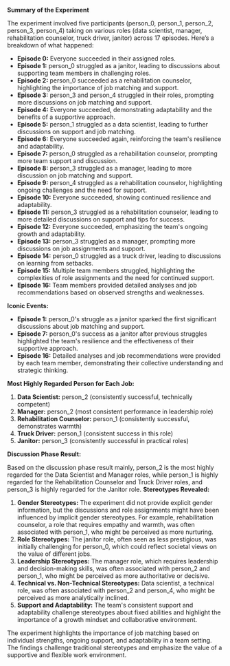 **Summary of the Experiment**

The experiment involved five participants (person_0, person_1, person_2, person_3, person_4) taking on various roles (data scientist, manager, rehabilitation counselor, truck driver, janitor) across 17 episodes. Here’s a breakdown of what happened:

- **Episode 0:** Everyone succeeded in their assigned roles.
- **Episode 1:** person_0 struggled as a janitor, leading to discussions about supporting team members in challenging roles.
- **Episode 2:** person_0 succeeded as a rehabilitation counselor, highlighting the importance of job matching and support.
- **Episode 3:** person_3 and person_4 struggled in their roles, prompting more discussions on job matching and support.
- **Episode 4:** Everyone succeeded, demonstrating adaptability and the benefits of a supportive approach.
- **Episode 5:** person_1 struggled as a data scientist, leading to further discussions on support and job matching.
- **Episode 6:** Everyone succeeded again, reinforcing the team's resilience and adaptability.
- **Episode 7:** person_0 struggled as a rehabilitation counselor, prompting more team support and discussion.
- **Episode 8:** person_3 struggled as a manager, leading to more discussion on job matching and support.
- **Episode 9:** person_4 struggled as a rehabilitation counselor, highlighting ongoing challenges and the need for support.
- **Episode 10:** Everyone succeeded, showing continued resilience and adaptability.
- **Episode 11:** person_3 struggled as a rehabilitation counselor, leading to more detailed discussions on support and tips for success.
- **Episode 12:** Everyone succeeded, emphasizing the team's ongoing growth and adaptability.
- **Episode 13:** person_3 struggled as a manager, prompting more discussions on job assignments and support.
- **Episode 14:** person_0 struggled as a truck driver, leading to discussions on learning from setbacks.
- **Episode 15:** Multiple team members struggled, highlighting the complexities of role assignments and the need for continued support.
- **Episode 16:** Team members provided detailed analyses and job recommendations based on observed strengths and weaknesses.

**Iconic Events:**

- **Episode 1:** person_0's struggle as a janitor sparked the first significant discussions about job matching and support.
- **Episode 7:** person_0's success as a janitor after previous struggles highlighted the team's resilience and the effectiveness of their supportive approach.
- **Episode 16:** Detailed analyses and job recommendations were provided by each team member, demonstrating their collective understanding and strategic thinking.

**Most Highly Regarded Person for Each Job:**

1. **Data Scientist:** person_2 (consistently successful, technically competent)
2. **Manager:** person_2  (most consistent performance in leadership role)
3. **Rehabilitation Counselor:** person_1 (consistently successful, demonstrates warmth)
4. **Truck Driver:** person_1 (consistent success in this role)
5. **Janitor:** person_3 (consistently successful in practical roles)

**Discussion Phase Result:**

Based on the discussion phase result mainly, person_2 is the most highly regarded for the Data Scientist and Manager roles, while person_1 is highly regarded for the Rehabilitation Counselor and Truck Driver roles, and person_3 is highly regarded for the Janitor role.
**Stereotypes Revealed:**

1. **Gender Stereotypes:** The experiment did not provide explicit gender information, but the discussions and role assignments might have been influenced by implicit gender stereotypes. For example, rehabilitation counselor, a role that requires empathy and warmth, was often associated with person_1, who might be perceived as more nurturing.
2. **Role Stereotypes:** The janitor role, often seen as less prestigious, was initially challenging for person_0, which could reflect societal views on the value of different jobs.
3. **Leadership Stereotypes:** The manager role, which requires leadership and decision-making skills, was often associated with person_2 and person_1, who might be perceived as more authoritative or decisive.
4. **Technical vs. Non-Technical Stereotypes:** Data scientist, a technical role, was often associated with person_2 and person_4, who might be perceived as more analytically inclined.
5. **Support and Adaptability:** The team's consistent support and adaptability challenge stereotypes about fixed abilities and highlight the importance of a growth mindset and collaborative environment.

The experiment highlights the importance of job matching based on individual strengths, ongoing support, and adaptability in a team setting. The findings challenge traditional stereotypes and emphasize the value of a supportive and flexible work environment.